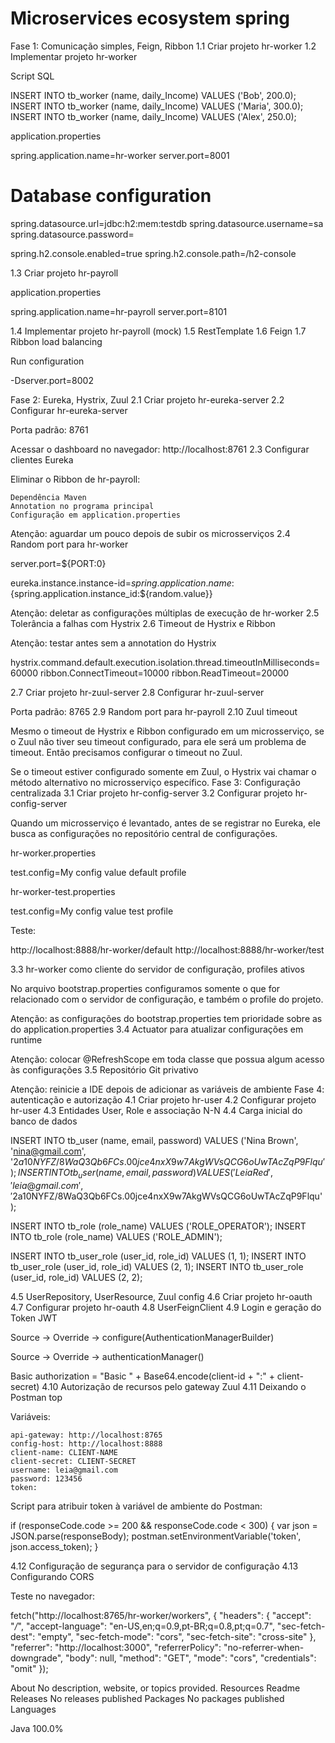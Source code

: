 # Microservices ecosystem spring

Fase 1: Comunicação simples, Feign, Ribbon
1.1 Criar projeto hr-worker
1.2 Implementar projeto hr-worker

Script SQL

INSERT INTO tb_worker (name, daily_Income) VALUES ('Bob', 200.0);
INSERT INTO tb_worker (name, daily_Income) VALUES ('Maria', 300.0);
INSERT INTO tb_worker (name, daily_Income) VALUES ('Alex', 250.0);

application.properties

spring.application.name=hr-worker
server.port=8001

# Database configuration
spring.datasource.url=jdbc:h2:mem:testdb
spring.datasource.username=sa
spring.datasource.password=

spring.h2.console.enabled=true
spring.h2.console.path=/h2-console

1.3 Criar projeto hr-payroll

application.properties

spring.application.name=hr-payroll
server.port=8101

1.4 Implementar projeto hr-payroll (mock)
1.5 RestTemplate
1.6 Feign
1.7 Ribbon load balancing

Run configuration

-Dserver.port=8002

Fase 2: Eureka, Hystrix, Zuul
2.1 Criar projeto hr-eureka-server
2.2 Configurar hr-eureka-server

Porta padrão: 8761

Acessar o dashboard no navegador: http://localhost:8761
2.3 Configurar clientes Eureka

Eliminar o Ribbon de hr-payroll:

    Dependência Maven
    Annotation no programa principal
    Configuração em application.properties

Atenção: aguardar um pouco depois de subir os microsserviços
2.4 Random port para hr-worker

server.port=${PORT:0}

eureka.instance.instance-id=${spring.application.name}:${spring.application.instance_id:${random.value}}

Atenção: deletar as configurações múltiplas de execução de hr-worker
2.5 Tolerância a falhas com Hystrix
2.6 Timeout de Hystrix e Ribbon

Atenção: testar antes sem a annotation do Hystrix

hystrix.command.default.execution.isolation.thread.timeoutInMilliseconds=60000
ribbon.ConnectTimeout=10000
ribbon.ReadTimeout=20000

2.7 Criar projeto hr-zuul-server
2.8 Configurar hr-zuul-server

Porta padrão: 8765
2.9 Random port para hr-payroll
2.10 Zuul timeout

Mesmo o timeout de Hystrix e Ribbon configurado em um microsserviço, se o Zuul não tiver seu timeout configurado, para ele será um problema de timeout. Então precisamos configurar o timeout no Zuul.

Se o timeout estiver configurado somente em Zuul, o Hystrix vai chamar o método alternativo no microsserviço específico.
Fase 3: Configuração centralizada
3.1 Criar projeto hr-config-server
3.2 Configurar projeto hr-config-server

Quando um microsserviço é levantado, antes de se registrar no Eureka, ele busca as configurações no repositório central de configurações.

hr-worker.properties

test.config=My config value default profile

hr-worker-test.properties

test.config=My config value test profile

Teste:

http://localhost:8888/hr-worker/default
http://localhost:8888/hr-worker/test

3.3 hr-worker como cliente do servidor de configuração, profiles ativos

No arquivo bootstrap.properties configuramos somente o que for relacionado com o servidor de configuração, e também o profile do projeto.

Atenção: as configurações do bootstrap.properties tem prioridade sobre as do application.properties
3.4 Actuator para atualizar configurações em runtime

Atenção: colocar @RefreshScope em toda classe que possua algum acesso às configurações
3.5 Repositório Git privativo

Atenção: reinicie a IDE depois de adicionar as variáveis de ambiente
Fase 4: autenticação e autorização
4.1 Criar projeto hr-user
4.2 Configurar projeto hr-user
4.3 Entidades User, Role e associação N-N
4.4 Carga inicial do banco de dados

INSERT INTO tb_user (name, email, password) VALUES ('Nina Brown', 'nina@gmail.com', '$2a$10$NYFZ/8WaQ3Qb6FCs.00jce4nxX9w7AkgWVsQCG6oUwTAcZqP9Flqu');
INSERT INTO tb_user (name, email, password) VALUES ('Leia Red', 'leia@gmail.com', '$2a$10$NYFZ/8WaQ3Qb6FCs.00jce4nxX9w7AkgWVsQCG6oUwTAcZqP9Flqu');

INSERT INTO tb_role (role_name) VALUES ('ROLE_OPERATOR');
INSERT INTO tb_role (role_name) VALUES ('ROLE_ADMIN');

INSERT INTO tb_user_role (user_id, role_id) VALUES (1, 1);
INSERT INTO tb_user_role (user_id, role_id) VALUES (2, 1);
INSERT INTO tb_user_role (user_id, role_id) VALUES (2, 2);

4.5 UserRepository, UserResource, Zuul config
4.6 Criar projeto hr-oauth
4.7 Configurar projeto hr-oauth
4.8 UserFeignClient
4.9 Login e geração do Token JWT

Source -> Override -> configure(AuthenticationManagerBuilder)

Source -> Override -> authenticationManager()

Basic authorization = "Basic " + Base64.encode(client-id + ":" + client-secret)
4.10 Autorização de recursos pelo gateway Zuul
4.11 Deixando o Postman top

Variáveis:

    api-gateway: http://localhost:8765
    config-host: http://localhost:8888
    client-name: CLIENT-NAME
    client-secret: CLIENT-SECRET
    username: leia@gmail.com
    password: 123456
    token:

Script para atribuir token à variável de ambiente do Postman:

if (responseCode.code >= 200 && responseCode.code < 300) {
    var json = JSON.parse(responseBody);
    postman.setEnvironmentVariable('token', json.access_token);
}

4.12 Configuração de segurança para o servidor de configuração
4.13 Configurando CORS

Teste no navegador:

fetch("http://localhost:8765/hr-worker/workers", {
  "headers": {
    "accept": "*/*",
    "accept-language": "en-US,en;q=0.9,pt-BR;q=0.8,pt;q=0.7",
    "sec-fetch-dest": "empty",
    "sec-fetch-mode": "cors",
    "sec-fetch-site": "cross-site"
  },
  "referrer": "http://localhost:3000",
  "referrerPolicy": "no-referrer-when-downgrade",
  "body": null,
  "method": "GET",
  "mode": "cors",
  "credentials": "omit"
});

About
No description, website, or topics provided.
Resources
Readme
Releases
No releases published
Packages
No packages published
Languages

Java 100.0%
